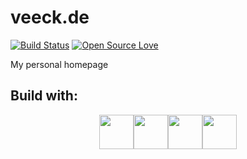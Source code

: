 # veeck.de

[![Build Status](https://github.com/rejas/veeck.de/actions/workflows/test.yml/badge.svg)](https://github.com/rejas/veeck.de/actions)
[![Open Source Love](https://badges.frapsoft.com/os/v1/open-source.png?v=103)](https://github.com/ellerbrock/open-source-badges/)

My personal homepage

## Build with:

<div align="center"><img width="55" src="https://raw.githubusercontent.com/gilbarbara/logos/master/logos/gatsby.svg"/><img width="55" src="https://raw.githubusercontent.com/gilbarbara/logos/master/logos/material-ui.svg"/><img width="55" src="https://raw.githubusercontent.com/gilbarbara/logos/master/logos/prettier.svg"/><img width="55" src="https://raw.githubusercontent.com/gilbarbara/logos/master/logos/react.svg"/></div>

